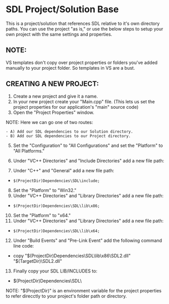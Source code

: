 SDL Project/Solution Base
==
This is a project/solution that references SDL relative to it's own directory paths. You can use the project "as is," or use the below steps to setup your own project with the same settings and properties.

NOTE:
-------
VS templates don't copy over project properties or folders you've added manually to your project folder. So templates in VS are a bust.

CREATING A NEW PROJECT:
------
1. Create a new project and give it a name.
2. In your new project create your "Main.cpp" file.
  (This lets us set the project properties for our application's "main" source code)
3. Open the "Project Properties" window.

  NOTE: Here we can go one of two routes:
    
    - A) Add our SDL dependencies to our Solution directory.
    - B) Add our SDL dependencies to our Project directory.

5. Set the "Configuration" to "All Configurations" and set the "Platform" to "All Platforms."

6. Under "VC++ Directories" and "Include Directories" add a new file path:

7. Under "C++" and "General" add a new file path:
  
  - `$(ProjectDir)Dependencies\SDL\include;`
  
8. Set the "Platform" to "Win32."
9. Under "VC++ Directories" and "Library Directories" add a new file path:

  - `$(ProjectDir)Dependencies\SDL\lib\x86;`

10. Set the "Platform" to "x64."
11. Under "VC++ Directories" and "Library Directories" add a new file path:

  - `$(ProjectDir)Dependencies\SDL\lib\x64;`
  
12. Under "Build Events" and "Pre-Link Event" add the following command line code:
 
  - copy "$(ProjectDir)Dependencies\SDL\lib\x86\SDL2.dll" "$(TargetDir)\SDL2.dll"
  
13. Finally copy your SDL LIB/INCLUDES to:
 
  - $(ProjectDir)Dependencies\SDL\
  
NOTE: "$(ProjectDir)" is an environment variable for the project properties to refer direcctly to your project's folder path or directory.
